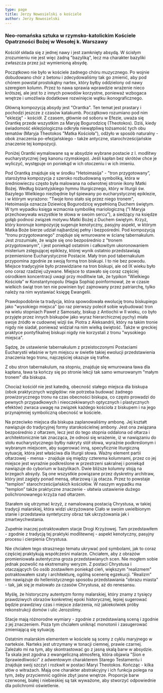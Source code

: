 ```yaml
---
type: page
title: Jerzy Nowosielski o kościele
author: Jerzy Nowosielski
---
```


### Neo-romańska sztuka w rzymsko-katolickim Kościele Opatrzności Bożej w Wesołej k. Warszawy

Kościół składa się z jednej nawy i jest zamknięty absydą. W ścisłym zrozumieniu nie jest więc żadną "bazyliką", lecz ma charakter bazyliki zwłaszcza przez już wymienioną absydę.

Początkowo nie było w kościele żadnego chóru muzycznego. Po wojnie dobudowano chór z betonu i zdecydowaliśmy tak go zmienić, aby pod chórem powstał prostokątny nartex, który byłby oddzielony od nawy szeregiem kolumn. Przez to nawa sprawia wprawdzie wrażenie nieco krótszej, ale jest to z innych powodów korzystne, ponieważ wzbogaca wnętrze i umożliwia dodatkowe rozwinięcie wątku ikonograficznego.

Główną kompozycją absydy jest "Orantka". Ten temat jest prastary i pochodzi jeszcze z czasów katakumb. Początkowo rozumiano pod nim "eklezję" - kościół. Z czasem, głównie od soboru w Efezie, uważa się Orantkę przede wszystkim za Maryję Bogurodzicę (Theotokos). Dziś, kiedy świadomość eklezjologiczna odkryła niewątpliwą tożsamość tych obu tematów (Maryja Theotokos "Matka Kościoła"), odżyło w sposób naturalny - obok znaczenia po-efezjańskiego - także antyczne, starochrześcijańskie znaczenie tej kompozycji.

Poniżej Orantki wymalowane są w absydzie wybrane postacie z I. modlitwy eucharystycznej (wg kanonu rzymskiego). Jeśli kapłan bez skrótów chce je wyliczyć, występuje on poniekąd w ich otoczeniu i w ich imieniu.

Pod Orantką znajduje się w środku "Hetoimasija" - "tron przygotowany”, starożytna kompozycja z szeroko rozbudowaną symboliką, która w średniowieczu często była malowana na odwrotnej stronie ikony Matki Bożej. Według bizantyjskiego hymnu liturgicznego, który w liturgii św. Bazylego Wielkiego niezbędnie był śpiewany po eucharystycznej epiklezie, i w którym wyrażono: "Twoje łono stało się przez niego tronem", Hetoimasija oznacza Dziewicę Bogurodzicę wypełnioną Duchem świętym. W tym wypadku księga wzmacnia symbolikę mariologiczną ("I Maryja przechowywała wszystkie te słowa w swoim sercu”), a siedzący na księdze gołąb podnosi związek motywu Matki Bożej z Duchem świętym. Krzyż, który koronuje kompozycję sugeruje kenotyczny, pasyjny aspekt, w którym Matka Boże bierze udział najbardziej pełny i bezpośredni. Pod kompozycją "tronu przygotowanego" znajduje się wmurowane w ścianę tabernakulum. Jest zrozumiałe, że wiąże się ono bezpośrednio z "tronem przygotowanym", i jest poniekąd ostatnim i całkowitym ukoronowaniem misterium zstępującej epiklezy, której wynik ostatnio przedstawiają przemienione Eucharystycznie Postacie. Mały tron pod tabernakulum przypomina zgodnie ze swoją formą tron biskupi. I to nie bez powodu. Miejsce tradycyjnie było przewidziane na tron biskupi, ale od IX wieku było ono coraz rzadziej używane. Miejsce to stawało się coraz częściej ośrodkiem koncentracji uwagi przy modlitwie tak, że typikon "Wielkiego Kościoła” w Konstantynopolu (Hagia Sophia) poinformował, że w czasie wielkich świąt tron ten nie powinien być zajmowany przez patriarchę, tylko należy na nim wystawiać księgę Ewangelii.

Prawdopodobnie ta tradycja, która spowodowała ewolucję tronu biskupiego jako "wysokiego miejsca” (po raz pierwszy polecił sobie wybudować tron na wielu stopniach Paweł z Samosaty, biskup z Antiochii w II wieku, co było przyjęte przez innych biskupów jako wyraz hierarchicznej pychy) miała swoje źródło w cudownej wizji św. Piotra z Aleksandrii, który na takim tronie nigdy nie siadał, ponieważ widział na nim wielką świętość. Także w greckiej praktyce pontyfikalnej biskupi nigdy nie korzystali z tronu "wysokiego miejsca".

Sądzę, że ustawienie tabernakulum z przeistoczonymi Postaciami Eucharystii właśnie w tym miejscu w świetle takiej ewolucji przedstawienia znaczenia tego tronu, najczęściej okazuje się trafne.

Z obu stron tabernakulum, na stopniu, znajduje się wmurowana ława dla kapłana, ława ta kończy się po stronie lekcji tak samo wmurowanym "małym tronem" dla biskupa.

Chociaż kościół nie jest katedrą, obecność stałego miejsca dla biskupa (obok praktycznych względów: nie potrzeba budować żadnego prowizorycznego tronu na czas obecności biskupa, co często prowadzi do pewnych przypadkowych i nieoczekiwanych optycznych i plastycznych efektów) zwraca uwagę na związek każdego kościoła z biskupem i na jego przynajmniej symboliczną obecność w kościele.

Na przeciwko miejsca dla biskupa zaplanowaliśmy ambonę. Jej kształt nawiązuje do tradycyjnej formy starokościelnej ambony. Jest ona związana bezpośrednio z ołtarzem, lecz jest do tego stopnia oddalona od ołtarza i architektonicznie tak znacząca, że odnosi się wrażenie, iż w nawiązaniu do stołu eucharystycznego byłby nakryty stół słowa, wyraźnie podkreślonym i wybranym miejscem, aby sugerować inną, specyficznie liturgiczną sytuację, która jest właściwa dla liturgii słowa.
Ważny element partii ołtarzowej - mensa - znajduje się między czterema kolumnami, przez co jej miejsce jest wyraźnie podkreślone w przestrzeni sakralnej i poniekąd nawiązuje do cyborium w bazylikach. Dwie bliższe kolumny stoją na brzegach absydy. Są one wszystkie powiązane przez dyskretny architraw, który jest zagięty ponad mensą, ołtarzową i ją otacza. Przez to powstaje "templon" starochrześcijańskich kościołów. W naszym wypadku ma "templon” także praktyczne znaczenie - ułatwia ustawienie dużego polichronowanego krzyża nad ołtarzem.

Starałem się utrzymać krzyż, z namalowaną postacią Chrystusa, w takiej tradycji malarskiej, która widzi ukrzyżowane Ciało w swoim uwielbionym stanie i przedstawia syntetyczny obraz tak ukrzyżowania jak i zmartwychwstania.

Zupełnie inaczej potraktowałem stacje Drogi Krzyżowej. Tam przedstawiłem - zgodnie z tradycją tej praktyki modlitewnej - aspekt kenotyczny, pasyjny procesu i cierpienia Chrystusa.

Nie chciałem tego strasznego tematu ukrywać pod symbolami, jak to coraz częściej praktykują współcześni malarze. Chciałem, aby z obrazów promieniowała autentyczna groza przedstawianych scen. Nie mogłem sobie jednak pozwolić na ekstremalny weryzm. Z postaci Chrystusa i otaczających Go osób zostawiłem poniekąd cień, większym "realizmem" potraktowałem szaty i architekturę, ogólną scenerię egzekucji. "Realizm” ten nawiązuje do hellenistycznego sposobu przedstawiania "obrazu miasta" - tak, jak się je malowało za czasów Chrystusa, aż do renesansu.

Myślę, że historyczny autentyzm formy malarskiej, który znamy z tysięcy prawdziwych obrazów konkretnej epoki historycznej, lepiej sugerować będzie prawdziwy czas i miejsce zdarzenia, niż jakiekolwiek próby rekonstrukcji domów i ulic Jerozolimy.

Stacje mają różnorodne wymiary - zgodnie z przedstawianą sceną i zgodnie z jej znaczeniem. Poza tym chciałem uniknąć monotonii i zasugerować zmieniającą się sytuację.

Ostatnim malarskim elementem w kościele są sceny z cyklu maryjnego w narteksie. Narteks jest utrzymany w tonacji ciemnej, prawie czarnej. Zależało mi na tym, aby skontrastować go z jasną skalą barw w absydzie. Ta skala jest zgodna z ewangeliczną atmosferą, która objawia "Sion e Sprawiedliwości" z adwentowym charakterem Starego Testamentu i znajduje swój szczyt i rozkwit w postaci Maryi Theotokos.
Kończąc - kilka słów o witrażach. Mają one charakter abstrakcyjny i ich funkcja polega na tym, żeby przyciemnić ogólnie zbyt jasne wnętrze. Proporcje barw czerwonej, białej i niebieskiej są tak wyważone, aby stworzyć odpowiednie dla polichromii oświetlenie.

